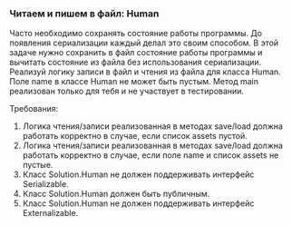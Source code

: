 
### Читаем и пишем в файл: Human

Часто необходимо сохранять состояние работы программы. До появления сериализации каждый делал это своим способом.
В этой задаче нужно сохранить в файл состояние работы программы и вычитать состояние из файла без использования сериализации.
Реализуй логику записи в файл и чтения из файла для класса Human.
Поле name в классе Human не может быть пустым.
Метод main реализован только для тебя и не участвует в тестировании.


Требования:
1.	Логика чтения/записи реализованная в методах save/load должна работать корректно в случае, если список assets пустой.
2.	Логика чтения/записи реализованная в методах save/load должна работать корректно в случае, если поле name и список assets не пустые.
3.	Класс Solution.Human не должен поддерживать интерфейс Serializable.
4.	Класс Solution.Human должен быть публичным.
5.	Класс Solution.Human не должен поддерживать интерфейс Externalizable.


